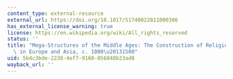 ```yaml
---
content_type: external-resource
external_url: https://doi.org/10.1017/S1740022811000386
has_external_license_warning: true
license: https://en.wikipedia.org/wiki/All_rights_reserved
status: ''
title: "Mega-Structures of the Middle Ages: The Construction of Religious Buildings\
  \ in Europe and Asia, c. 1000\u20131500"
uid: 5b4c3bde-2238-4ef7-9160-056848b23ad8
wayback_url: ''
---
```

